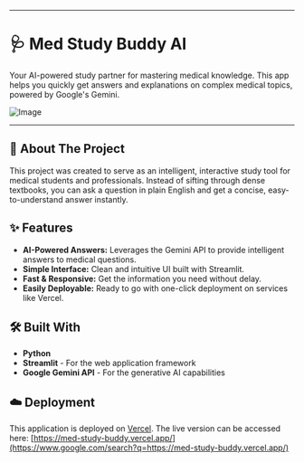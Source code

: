 
-----

# 🩺 Med Study Buddy AI

Your AI-powered study partner for mastering medical knowledge. This app helps you quickly get answers and explanations on complex medical topics, powered by Google's Gemini.

![Image](https://github.com/user-attachments/assets/e424454d-860b-4100-a94b-282aa0cda8a6)


-----


## 🧐 About The Project

This project was created to serve as an intelligent, interactive study tool for medical students and professionals. Instead of sifting through dense textbooks, you can ask a question in plain English and get a concise, easy-to-understand answer instantly.

## ✨ Features

  * **AI-Powered Answers:** Leverages the Gemini API to provide intelligent answers to medical questions.
  * **Simple Interface:** Clean and intuitive UI built with Streamlit.
  * **Fast & Responsive:** Get the information you need without delay.
  * **Easily Deployable:** Ready to go with one-click deployment on services like Vercel.

## 🛠️ Built With

  * **Python**
  * **Streamlit** - For the web application framework
  * **Google Gemini API** - For the generative AI capabilities


## ☁️ Deployment

This application is deployed on [Vercel](https://vercel.com/). The live version can be accessed here: [https://med-study-buddy.vercel.app/](https://www.google.com/search?q=https://med-study-buddy.vercel.app/)
